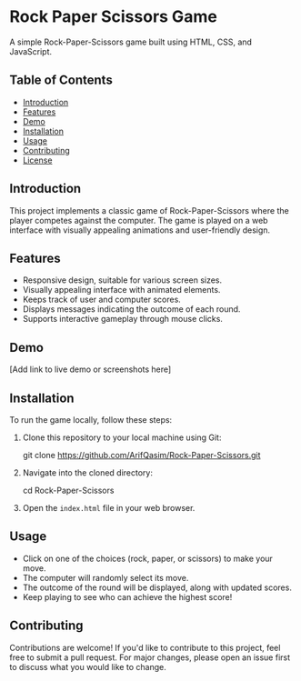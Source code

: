 # Rock Paper Scissors Game

A simple Rock-Paper-Scissors game built using HTML, CSS, and JavaScript.

## Table of Contents

- [Introduction](#introduction)
- [Features](#features)
- [Demo](#demo)
- [Installation](#installation)
- [Usage](#usage)
- [Contributing](#contributing)
- [License](#license)

## Introduction

This project implements a classic game of Rock-Paper-Scissors where the player competes against the computer. The game is played on a web interface with visually appealing animations and user-friendly design.

## Features

- Responsive design, suitable for various screen sizes.
- Visually appealing interface with animated elements.
- Keeps track of user and computer scores.
- Displays messages indicating the outcome of each round.
- Supports interactive gameplay through mouse clicks.

## Demo

[Add link to live demo or screenshots here]

## Installation

To run the game locally, follow these steps:

1. Clone this repository to your local machine using Git:

    git clone https://github.com/ArifQasim/Rock-Paper-Scissors.git

2. Navigate into the cloned directory:

    cd Rock-Paper-Scissors
  
3. Open the `index.html` file in your web browser.

## Usage

- Click on one of the choices (rock, paper, or scissors) to make your move.
- The computer will randomly select its move.
- The outcome of the round will be displayed, along with updated scores.
- Keep playing to see who can achieve the highest score!

## Contributing

Contributions are welcome! If you'd like to contribute to this project, feel free to submit a pull request. For major changes, please open an issue first to discuss what you would like to change.
